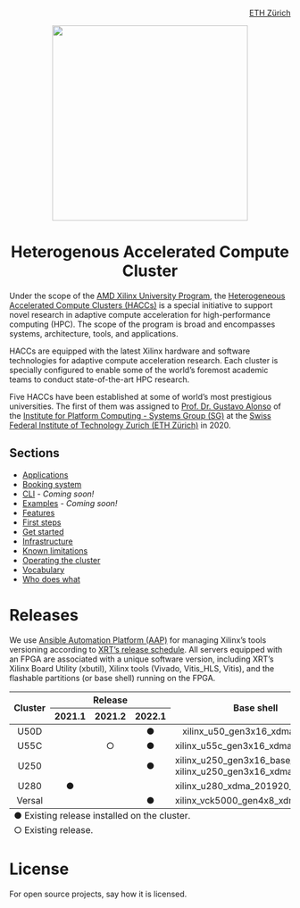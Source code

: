 <!-- <div id="readme" class="Box-body readme blob js-code-block-container">
<article class="markdown-body entry-content p-3 p-md-6" itemprop="text"> -->
<p align="right">
<a href="https://ethz.ch/en.html">ETH Zürich</a>
</p>

<p align="center">
<img src="https://systems.ethz.ch/_jcr_content/orgbox/image.imageformat.logo.1091186870.svg" align="center" width="350">
</p>

<h1 align="center">
  Heterogenous Accelerated Compute Cluster
</h1>

<!-- <table align="center"> 
<tr align="center">
<td align="center" width="9999">
<img src="https://systems.ethz.ch/_jcr_content/orgbox/image.imageformat.logo.1091186870.svg" align="center" width="350">


<h1>
  Heterogenous Accelerated Compute Cluster
</h1>
<a href="https://systems.ethz.ch">Institute for Computing Platforms - Systems Group</a>
</td>
</tr>
</table> -->

<!-- Under the scope of the [AMD Xilinx University Program](https://www.xilinx.com/support/university/XUP-HACC.html), the Heterogeneous Accelerated Compute Clusters (HACCs) is a unique initiative to support novel research in adaptive compute acceleration for high-performance computing (HPC). The scope of the program is broad and encompasses systems, architecture, tools, and applications. HACCs are equipped with the latest Xilinx technology for adaptive compute acceleration. -->

Under the scope of the <a href="https://www.xilinx.com/support/university/XUP-HACC.html">AMD Xilinx University Program</a>, the <a href="https://www.amd-haccs.io">Heterogeneous Accelerated Compute Clusters (HACCs)</a> is a special initiative to support novel research in adaptive compute acceleration for high-performance computing (HPC). The scope of the program is broad and encompasses systems, architecture, tools, and applications. 

HACCs are equipped with the latest Xilinx hardware and software technologies for adaptive compute acceleration research. Each cluster is specially configured to enable some of the world’s foremost academic teams to conduct state-of-the-art HPC research. 

Five HACCs have been established at some of world’s most prestigious universities. The first of them was assigned to [Prof. Dr. Gustavo Alonso](https://people.inf.ethz.ch/alonso/) of the [Institute for Platform Computing - Systems Group (SG)](https://systems.ethz.ch) at the [Swiss Federal Institute of Technology Zurich (ETH Zürich)](https://ethz.ch/en.html) in 2020.

## Sections
* [Applications](docs/applications.md#applications)
* [Booking system](docs/booking-system.md#booking-system)
* [CLI](./CLI/README.md#cli) - *Coming soon!*
* [Examples](/examples/README.md#examples) - *Coming soon!*
* [Features](docs/features.md#features)
* [First steps](docs/first-steps.md#first-steps)
* [Get started](https://www.amd-haccs.io/get-started.html)
* [Infrastructure](docs/infrastructure.md#infrastructure)
* [Known limitations](docs/known-limitations.md#known-limitations)
* [Operating the cluster](docs/operating-the-cluster.md#operating-the-cluster)
* [Vocabulary](docs/vocabulary.md#vocabulary)
* [Who does what](docs/who-does-what.md#who-does-what)

# Releases
We use [Ansible Automation Platform (AAP)](docs/vocabulary.md#ansible-automation-platform-aap) for managing Xilinx’s tools versioning according to [XRT’s release schedule](https://github.com/Xilinx/XRT/releases). All servers equipped with an FPGA are associated with a unique software version, including XRT’s Xilinx Board Utility (xbutil), Xilinx tools (Vivado, Vitis_HLS, Vitis), and the flashable partitions (or base shell) running on the FPGA.

<table class="tg">
<thead>
  <tr style="text-align:center">
    <th class="tg-0pky" rowspan="2"><div align="center">Cluster</div></th>
    <th class="tg-0pky" colspan="3" style="text-align:center"><div align="center">Release</div></th>
    <th class="tg-c3ow" rowspan="2">Base shell</th>
  </tr>
  <tr>
    <th class="tg-0pky" style="text-align:center">2021.1</th>
    <th class="tg-0pky" style="text-align:center">2021.2</th>
    <th class="tg-0pky" style="text-align:center">2022.1</th>
  </tr>
</thead>
<tbody>
  <tr>
    <td class="tg-0pky"><div align="center">U50D</div></td>
    <td class="tg-0pky"></td>
    <td class="tg-0pky" align="center"> </td> 
    <td class="tg-0pky" align="center">&#9679;</td>
    <td class="tg-0pky" style="text-align:center">xilinx_u50_gen3x16_xdma_base_5</td>
  </tr>
  <tr>
    <td class="tg-0pky"><div align="center">U55C</div></td>
    <td class="tg-0pky"></td>
    <td class="tg-0pky" align="center">&#9675;</td>
    <td class="tg-0pky" align="center">&#9679;</td>
    <td class="tg-0pky">xilinx_u55c_gen3x16_xdma_base_3</td>
  </tr>
  <tr>
    <td class="tg-0pky"><div align="center">U250</div></td>
    <td class="tg-0pky"></td>
    <td class="tg-0pky" align="center"> </td>
    <td class="tg-0pky" align="center">&#9679;</td>
    <td class="tg-0pky">xilinx_u250_gen3x16_base_4<br>xilinx_u250_gen3x16_xdma_shell_4_1<br></td>
  </tr>
  <tr>
    <td class="tg-0pky"><div align="center">U280</div></td>
    <td class="tg-0pky" align="center">&#9679;</td>
    <td class="tg-0pky" align="center"></td>
    <td class="tg-0pky" align="center"></td>
    <td class="tg-0pky">xilinx_u280_xdma_201920_3</td>
  </tr>
  <tr>
    <td class="tg-0pky"><div align="center">Versal</div></td>
    <td class="tg-0pky" align="center"></td>
    <td class="tg-0pky" align="center"></td>
    <td class="tg-0pky" align="center">&#9679;</td>
    <td class="tg-0pky">xilinx_vck5000_gen4x8_xdma_base_2</td>
  </tr>
</tbody>
<tfoot><tr><td colspan="5">&#9675; Existing release.</td></tr></tfoot>
<tfoot><tr><td colspan="5">&#9679; Existing release installed on the cluster.</td></tr></tfoot>
</table>

# License
For open source projects, say how it is licensed.